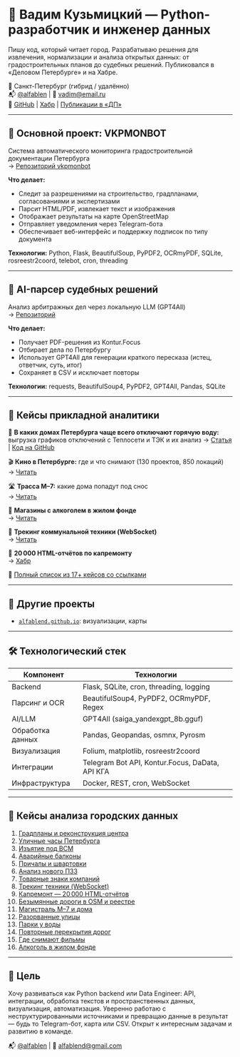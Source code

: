 # 🚀 Вадим Кузьмицкий — Python-разработчик и инженер данных

Пишу код, который читает город. Разрабатываю решения для извлечения, нормализации и анализа открытых данных: от градостроительных планов до судебных решений. Публиковался в «Деловом Петербурге» и на Хабре.

📍 Санкт-Петербург (гибрид / удалённо)  
📬 [@alfablen](https://t.me/alfablen) | 📧 vadim@email.ru  
🔗 [GitHub](https://github.com/alfablend) | [Хабр](https://habr.com/ru/users/alfablend/) | [Публикации в «ДП»](https://www.dp.ru/tag/vadim-kuzmitskij)

---

## 🧰 Основной проект: VKPMONBOT

Система автоматического мониторинга градостроительной документации Петербурга  
→ [Репозиторий vkpmonbot](https://github.com/alfablend/vkpmonbot)

**Что делает:**
- Следит за разрешениями на строительство, градпланами, согласованиями и экспертизами
- Парсит HTML/PDF, извлекает текст и изображения
- Отображает результаты на карте OpenStreetMap
- Отправляет уведомления через Telegram-бота
- Обеспечивает веб-интерфейс и поддержку подписок по типу документа

**Технологии:** Python, Flask, BeautifulSoup, PyPDF2, OCRmyPDF, SQLite, rosreestr2coord, telebot, cron, threading

---

## 🧠 AI-парсер судебных решений

Анализ арбитражных дел через локальную LLM (GPT4All)  
→ [Репозиторий](https://github.com/alfablend/spbmon/blob/main/arbitr/)

**Что делает:**
- Получает PDF-решения из Kontur.Focus  
- Отбирает дела по Петербургу  
- Использует GPT4All для генерации краткого пересказа (истец, ответчик, суть, итог)  
- Сохраняет в CSV и исключает повторы

**Технологии:** requests, BeautifulSoup4, PyPDF2, GPT4All, Pandas, SQLite

---

## 📌 Кейсы прикладной аналитики

🧯 **В каких домах Петербурга чаще всего отключают горячую воду:** выгрузка графиков отключений с Теплосети и ТЭК и их анализ 
→ [Статья](https://www.dp.ru/a/2025/06/10/suhoj-zakon-kakie-doma-v) | [Код на GitHub](https://github.com/alfablend/data-engineering/tree/main/hot_water_outages)

🎬 **Кино в Петербурге:** где и что снимают (130 проектов, 850 локаций)  
→ [Читать](https://www.dp.ru/a/2024/07/23/po-zakonam-zhanra-bolee-sotni)

🛣️ **Трасса М–7:** какие дома попадут под снос  
→ [Читать](https://www.dp.ru/a/2024/09/17/proekt-trassi-m7-cherez-udelnij)

🏬 **Магазины с алкоголем в жилом фонде**  
→ [Читать](https://www.dp.ru/a/2024/06/25/chislo-magazinov-s-alkogolem)

🧽 **Трекинг коммунальной техники (WebSocket)**  
→ [Читать](https://www.dp.ru/a/2025/03/31/litri-na-kilometri-kak-chistjat)

📄 **20 000 HTML-отчётов по капремонту**  
→ [Хабр](https://habr.com/ru/articles/891704/)

📎 [Полный список из 17+ кейсов со ссылками](#📌-кейсы-анализа-городских-данных)

---

## 💼 Другие проекты

- [`alfablend.github.io`](https://github.com/alfablend/alfablend.github.io): визуализации, карты

---

## 🛠 Технологический стек

| Компонент         | Технологии                                                                 |
|-------------------|----------------------------------------------------------------------------|
| Backend           | Flask, SQLite, cron, threading, logging                                    |
| Парсинг и OCR     | BeautifulSoup4, PyPDF2, OCRmyPDF, Regex                                    |
| AI/LLM            | GPT4All (saiga_yandexgpt_8b.gguf)                                           |
| Обработка данных  | Pandas, Geopandas, osmnx, Pyrosm                                            |
| Визуализация      | Folium, matplotlib, rosreestr2coord                                         |
| Интеграции        | Telegram Bot API, Kontur.Focus, DaData, API КГА                            |
| Инфраструктура    | Docker, REST, cron, WebSocket                                               |

---

## 📌 Кейсы анализа городских данных

1. [Градпланы и реконструкция центра](https://www.dp.ru/a/2025/06/17/v-centre-peterburga-potencialno)  
2. [Уличные часы Петербурга](https://www.dp.ru/a/2025/06/12/simvoli-vremeni-peterburg)  
3. [Изъятие под ВСМ](https://www.dp.ru/a/2025/06/02/vnimaniju-vstrechajushhih-v-peterburge)  
4. [Аварийные балконы](https://www.dp.ru/a/2025/05/21/opasnost-svishe-tisjachi-starih)  
5. [Причалы и швартовки](https://www.dp.ru/a/2025/04/29/prichali-upetropavlovki-i)  
6. [Анализ нового ПЗЗ](https://www.dp.ru/a/2025/04/19/iskazhaet-sredu-v-centre) 
7. [Товарные знаки компаний](https://www.dp.ru/a/2025/04/15/v-peterburge-chashhe-vsego-registrirujut)  
8. [Трекинг техники (WebSocket)](https://www.dp.ru/a/2025/03/31/litri-na-kilometri-kak-chistjat)  
9. [Капремонт — 20 000 HTML-отчётов](https://www.dp.ru/a/2025/03/17/bolshuju-chast-dolgov-za-kapremont)  
10. [Безымянные дороги в OSM и реестре](https://www.dp.ru/a/2024/12/12/v-peterburge-nashlos-bolee)  
11. [Магистраль М–7 и дома](https://www.dp.ru/a/2024/09/17/proekt-trassi-m7-cherez-udelnij)  
12. [Разорванные улицы](https://www.dp.ru/a/2024/09/03/razdeljaj-ivlastvuj-v-peterburge)  
13. [Парки у воды](https://www.dp.ru/a/2024/08/28/plivjom-po-techeniju-plan-beglova)  
14. [Повторные перекрытия дорог](https://www.dp.ru/a/2024/08/06/ot-remonta-do-remonta-kakie)  
15. [Где снимают фильмы](https://www.dp.ru/a/2024/07/23/po-zakonam-zhanra-bolee-sotni)  
16. [Алкоголь в жилом фонде](https://www.dp.ru/a/2024/06/25/chislo-magazinov-s-alkogolem)

---

## 🎯 Цель

Хочу развиваться как Python backend или Data Engineer: API, интеграции, обработка текстов и пространственных данных, визуализация, автоматизация. Уверенно работаю с неструктурированными источниками и превращаю данные в результат — будь то Telegram-бот, карта или CSV. Открыт к интересным задачам и развитию в команде.

📬 [@alfablen](https://t.me/alfablen) | 📧 alfablend@gmail.com
